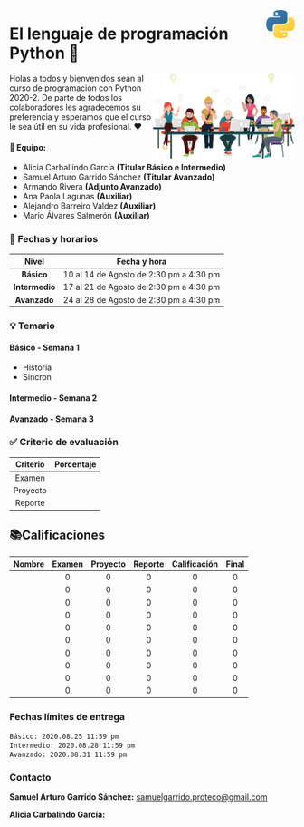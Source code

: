 <p>
  <img src="img/featured.png" align = "right"  width="50" height="50" />
</p>

# El lenguaje de programación Python 🐍

<p>
  <img src="img/pngwing.png" align = "right"  width="250" height="150"/>
</p>

Holas a todos y bienvenidos sean al curso de programación con Python 2020-2. De parte de todos los colaboradores les agradecemos su preferencia y esperamos que el curso le sea útil en su vida profesional. ❤️

#### 🚀 Equipo:

- Alicia Carballindo García **(Titular Básico e Intermedio)**
- Samuel Arturo Garrido Sánchez **(Titular Avanzado)**
- Armando Rivera **(Adjunto Avanzado)**
- Ana Paola Lagunas **(Auxiliar)**
- Alejandro Barreiro Valdez **(Auxiliar)**
- Mario Álvares Salmerón **(Auxiliar)**


### 📅 Fechas y horarios

|    **Nivel**    |            Fecha y hora                |
|:---------------:|:--------------------------------------:|
|   **Básico**    | 10 al 14 de Agosto de 2:30 pm a 4:30 pm|
|  **Intermedio** | 17 al 21 de Agosto de 2:30 pm a 4:30 pm|
|   **Avanzado**  | 24 al 28 de Agosto de 2:30 pm a 4:30 pm|


### 💡 Temario
#### Básico - Semana 1

- Historia
- Sincron


#### Intermedio - Semana 2



#### Avanzado - Semana 3



### ✅ Criterio de evaluación 

|  Criterio   | Porcentaje |
|:----------: |:----------:|
|   Examen    |      |
|  Proyecto   |      |
|   Reporte   |      |


## 📚Calificaciones


|  Nombre   | Examen|  Proyecto  | Reporte |Calificación|Final|
|:----------: |:----------:|:-------: |:-------:|:-------:|:-------:|
|| 0 | 0 | 0 | 0 | 0
|| 0 | 0 | 0 | 0 | 0
|| 0 | 0 | 0 | 0 | 0
|| 0 | 0 | 0 | 0 | 0
|| 0 | 0 | 0 | 0 | 0
|| 0 | 0 | 0 | 0 | 0
|| 0 | 0 | 0 | 0 | 0
|| 0 | 0 | 0 | 0 | 0
|| 0 | 0 | 0 | 0 | 0
|| 0 | 0 | 0 | 0 | 0

### Fechas límites de entrega 

```
Básico: 2020.08.25 11:59 pm
Intermedio: 2020.08.28 11:59 pm
Avanzado: 2020.08.31 11:59 pm
```

### Contacto

**Samuel Arturo Garrido Sánchez:** samuelgarrido.proteco@gmail.com

**Alicia Carbalindo García:**
